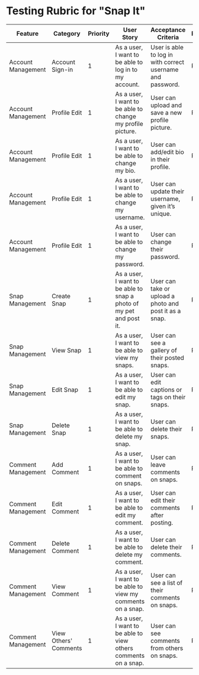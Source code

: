 # Testing Rubric for "Snap It"

| Feature | Category | Priority | User Story | Acceptance Criteria | Pass/Fail |
|---|---|---|---|---|---|
| Account Management | Account Sign-in | 1 | As a user, I want to be able to log in to my account. | User is able to log in with correct username and password. | Pass |
| Account Management | Profile Edit | 1 | As a user, I want to be able to change my profile picture. | User can upload and save a new profile picture. | Pass |
| Account Management | Profile Edit | 1 | As a user, I want to be able to change my bio. | User can add/edit bio in their profile. | Pass |
| Account Management | Profile Edit | 1 | As a user, I want to be able to change my username. | User can update their username, given it’s unique. | Pass |
| Account Management | Profile Edit | 1 | As a user, I want to be able to change my password. | User can change their password. | Pass |
| Snap Management | Create Snap | 1 | As a user, I want to be able to snap a photo of my pet and post it. | User can take or upload a photo and post it as a snap. | Pass |
| Snap Management | View Snap | 1 | As a user, I want to be able to view my snaps. | User can see a gallery of their posted snaps. | Pass |
| Snap Management | Edit Snap | 1 | As a user, I want to be able to edit my snap. | User can edit captions or tags on their snaps. | Pass |
| Snap Management | Delete Snap | 1 | As a user, I want to be able to delete my snap. | User can delete their snaps. | Pass |
| Comment Management | Add Comment | 1 | As a user, I want to be able to comment on snaps. | User can leave comments on snaps. | Pass |
| Comment Management | Edit Comment | 1 | As a user, I want to be able to edit my comment. | User can edit their comments after posting. | Pass |
| Comment Management | Delete Comment | 1 | As a user, I want to be able to delete my comment. | User can delete their comments. | Pass |
| Comment Management | View Comment | 1 | As a user, I want to be able to view my comments on a snap. | User can see a list of their comments on snaps. | Pass |
| Comment Management | View Others' Comments | 1 | As a user, I want to be able to view others comments on a snap. | User can see comments from others on snaps. | Pass |

